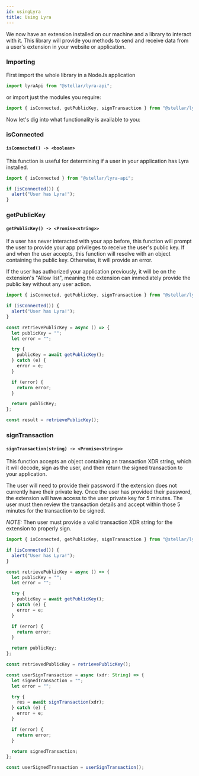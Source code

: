 ```yaml
---
id: usingLyra
title: Using Lyra
---
```


We now have an extension installed on our machine and a library to interact with it. This library will provide you methods to send and receive data from a user's extension in your website or application.

### Importing

First import the whole library in a NodeJs application

```javascript
import lyraApi from "@stellar/lyra-api";
```

or import just the modules you require:

```javascript
import { isConnected, getPublicKey, signTransaction } from "@stellar/lyra-api";
```

Now let's dig into what functionality is available to you:

### isConnected

#### `isConnected() -> <boolean>`

This function is useful for determining if a user in your application has Lyra installed.

```javascript
import { isConnected } from "@stellar/lyra-api";

if (isConnected()) {
  alert("User has Lyra!");
}
```

### getPublicKey

#### `getPublicKey() -> <Promise<string>>`

If a user has never interacted with your app before, this function will prompt the user to provide your app privileges to receive the user's public key. If and when the user accepts, this function will resolve with an object containing the public key. Otherwise, it will provide an error.

If the user has authorized your application previously, it will be on the extension's "Allow list", meaning the extension can immediately provide the public key without any user action.

```javascript
import { isConnected, getPublicKey, signTransaction } from "@stellar/lyra-api";

if (isConnected()) {
  alert("User has Lyra!");
}

const retrievePublicKey = async () => {
  let publicKey = "";
  let error = "";

  try {
    publicKey = await getPublicKey();
  } catch (e) {
    error = e;
  }

  if (error) {
    return error;
  }

  return publicKey;
};

const result = retrievePublicKey();
```

### signTransaction

#### `signTransaction(string) -> <Promise<string>>`

This function accepts an object containing an transaction XDR string, which it will decode, sign as the user, and then return the signed transaction to your application.

The user will need to provide their password if the extension does not currently have their private key. Once the user has provided their password, the extension will have access to the user private key for 5 minutes. The user must then review the transaction details and accept within those 5 minutes for the transaction to be signed.

_NOTE:_ Then user must provide a valid transaction XDR string for the extension to properly sign.

```javascript
import { isConnected, getPublicKey, signTransaction } from "@stellar/lyra-api";

if (isConnected()) {
  alert("User has Lyra!");
}

const retrievePublicKey = async () => {
  let publicKey = "";
  let error = "";

  try {
    publicKey = await getPublicKey();
  } catch (e) {
    error = e;
  }

  if (error) {
    return error;
  }

  return publicKey;
};

const retrievedPublicKey = retrievePublicKey();

const userSignTransaction = async (xdr: String) => {
  let signedTransaction = "";
  let error = "";

  try {
    res = await signTransaction(xdr);
  } catch (e) {
    error = e;
  }

  if (error) {
    return error;
  }

  return signedTransaction;
};

const userSignedTransaction = userSignTransaction();
```
